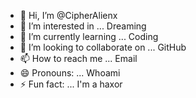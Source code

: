 - 👋 Hi, I’m @CipherAlienx
- 👀 I’m interested in ... Dreaming 
- 🌱 I’m currently learning ... Coding 
- 💞️ I’m looking to collaborate on ... GitHub 
- 📫 How to reach me ... Email
- 😄 Pronouns: ... Whoami
- ⚡ Fun fact: ... I'm a haxor

<!---
CipherAlienx/CipherAlienx is a ✨ special ✨ repository because its `README.md` (this file) appears on your GitHub profile.
You can click the Preview link to take a look at your changes.
--->
